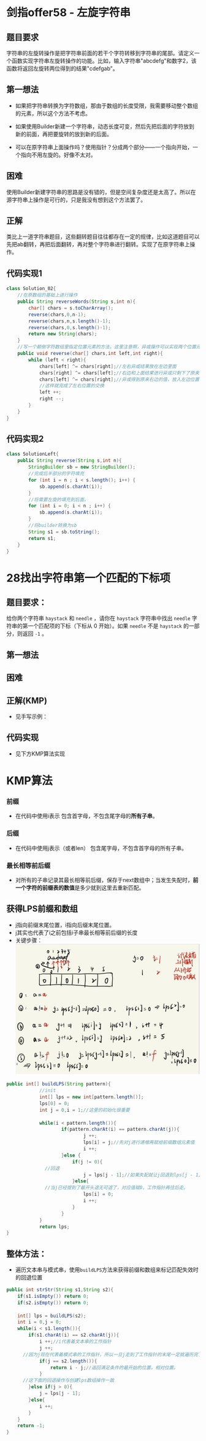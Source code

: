 # 剑指offer58  - 左旋字符串

## 题目要求

字符串的左旋转操作是把字符串前面的若干个字符转移到字符串的尾部。请定义一个函数实现字符串左旋转操作的功能。比如，输入字符串"abcdefg"和数字2，该函数将返回左旋转两位得到的结果"cdefgab"。

## 第一想法

- 如果把字符串转换为字符数组，那由于数组的长度受限，我需要移动整个数组的元素，所以这个方法不考虑。

- 如果使用Builder新建一个字符串，动态长度可变，然后先把后面的字符放到新的前面，再把要旋转的放到新的后面。

- 可以在原字符串上面操作吗？使用指针？分成两个部分——一个指向开始，一个指向不用左旋的。好像不太对。

## 困难

使用Builder新建字符串的思路是没有错的，但是空间复杂度还是太高了。所以在源字符串上操作是可行的，只是我没有想到这个方法罢了。

## 正解

类比上一道字符串题目，这些翻转题目往往都存在一定的规律，比如这道题目可以先把ab翻转，再把后面翻转，再对整个字符串进行翻转。实现了在原字符串上操作。

## 代码实现1
```java
class Solution_02{
    //在原数组的基础上进行操作
    public String reverseWords(String s,int n){
        char[] chars = s.toCharArray();
        reverse(chars,0,n-1);
        reverse(chars,n,s.length()-1);
        reverse(chars,0,s.length()-1);
        return new String(chars);
    }
    //写一个颠倒字符数组里指定位置元素的方法，这里注意啊，异或操作可以实现两个位置元素的互换
    public void reverse(char[] chars,int left,int right){
        while (left < right){
            chars[left] ^= chars[right];//左右异或结果放在左边里面
            chars[right] ^= chars[left];//右边和上面结果进行异或只剩下了原来左边的值，并且最终放入右边的区域
            chars[left] ^= chars[right];//异或得到原来右边的值，放入左边位置。
            //这样就完成了左右位置的交换
            left ++;
            right --;
        }
    }
}

```
## 代码实现2
```java
class SolutionLeft{
    public String reverse(String s,int n){
        StringBuilder sb = new StringBuilder();
        //完成后半部分的字符填充
        for (int i = n ; i < s.length(); i++) {
            sb.append(s.charAt(i));
        }
        //将需要左旋的填充到后面。
        for (int i = 0; i < n ; i++) {
            sb.append(s.charAt(i));
        }
        //将builder转换为sb
        String s1 = sb.toString();
        return s1;
    }
}
```

# 28找出字符串第一个匹配的下标项

## 题目要求：

给你两个字符串 `haystack` 和 `needle` ，请你在 `haystack` 字符串中找出 `needle` 字符串的第一个匹配项的下标（下标从 0 开始）。如果 `needle` 不是 `haystack` 的一部分，则返回 `-1` 。

## 第一想法

## 困难

## 正解(KMP)
- 见手写示例：
## 代码实现
- 见下方KMP算法实现

# KMP算法

### 前缀
- 在代码中使用i表示
包含首字母，不包含尾字母的**所有子串**。

### 后缀
- 在代码中使用j表示（或者len）
包含尾字母，不包含首字母的所有子串。

### 最长相等前后缀
- 对所有的子串记录其最长相等前后缀，保存于next数组中；当发生失配时，**前一个字符的前缀表的数值**是多少就到这里去重新匹配。

## 获得LPS前缀和数组
- j指向前缀末尾位置，i指向后缀末尾位置。
- j其实也代表了i之前包括i子串最长相等前后缀的长度
- 关键步骤：![image-20231126150115388](../../Pic/image-20231126150115388.png)
```java
public int[] buildLPS(String pattern){
			//init
			int[] lps = new int[pattern.length()];
			lps[0] = 0;
			int j = 0,i = 1;//这里的初始化很重要
			
			while(i < pattern.length()){
					if(pattern.charAt(i) == pattern.charAt(j)){
							j ++;
							lps[i] = j;//先对j进行递增再赋给前缀数组元素值
							i ++;
					}else {
						if(j != 0){
              //回退
							j = lps[j - 1];//如果失配就让j回退到lps[j - 1]处再去比较
						}else{
              //当j已经提到了最开头退无可退了，对应值赋0，工作指针再往后走。
							lps[i] = 0;
							i ++;
						}
					}
			}
			return lps;
}
```
## 整体方法：
- 遍历文本串与模式串，使用`buildLPS`方法来获得前缀和数组来标记匹配失效时的回退位置

```java
public int strStr(String s1,String s2){
	if(s1.isEmpty()) return 0;
	if(s2.isEmpty()) return 0;
	
	int[] lps = buildLPS(s2);
	int i = 0,j = 0;
	while(i < s1.length()){
		if(s1.charAt(i) == s2.charAt(j)){
			i ++;//i代表着文本串的工作指针
			j ++;
      //因为j现在代表着模式串的工作指针，所以一旦j走到了工作指针的末尾一定就遍历完了模式串即成功了
			if(j == s2.length()){
				return i - j;//返回满足条件的最开始的位置，相对位置。
			}
      //这下面的回退操作与创建lps数组操作一致
		}else if(j > 0){
			j = lps[j - 1];
		}else{
			i ++;
		}
	}
	return -1;
}
```